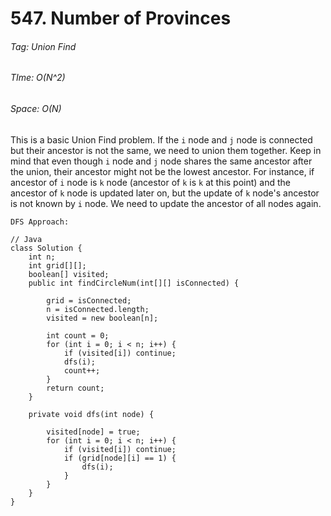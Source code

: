 # 547. Number of Provinces

###### Tag: Union Find

###### TIme: O(N^2)
###### Space: O(N)

This is a basic Union Find problem. If the `i` node and `j` node is connected but their ancestor is not the same, we 
need to union them together. Keep in mind that even though `i` node and `j` node shares the same ancestor after the union,
their ancestor might not be the lowest ancestor. For instance, if ancestor of `i` node is `k` node (ancestor of `k` is `k` at this point) 
and the ancestor of `k` node is updated later on, but the update of `k` node's ancestor is not known by `i` node. We need to update the 
ancestor of all nodes again.


```
DFS Approach:

// Java
class Solution {
    int n;
    int grid[][];
    boolean[] visited;
    public int findCircleNum(int[][] isConnected) {
        
        grid = isConnected;
        n = isConnected.length; 
        visited = new boolean[n];
        
        int count = 0;
        for (int i = 0; i < n; i++) {
            if (visited[i]) continue;
            dfs(i);
            count++;
        }
        return count;
    }
    
    private void dfs(int node) {
        
        visited[node] = true;
        for (int i = 0; i < n; i++) {
            if (visited[i]) continue;
            if (grid[node][i] == 1) {
                dfs(i);
            }
        }
    }
}
```